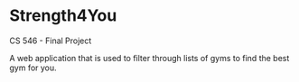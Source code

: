 # Strength4You

CS 546 - Final Project

A web application that is used to filter through lists of gyms to find the best gym for you.